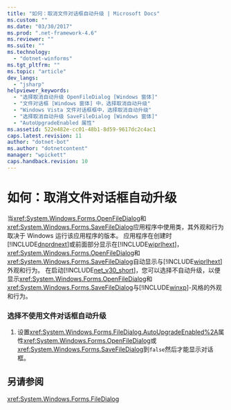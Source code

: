 ```yaml
---
title: "如何：取消文件对话框自动升级 | Microsoft Docs"
ms.custom: ""
ms.date: "03/30/2017"
ms.prod: ".net-framework-4.6"
ms.reviewer: ""
ms.suite: ""
ms.technology: 
  - "dotnet-winforms"
ms.tgt_pltfrm: ""
ms.topic: "article"
dev_langs: 
  - "jsharp"
helpviewer_keywords: 
  - "选择取消自动升级 OpenFileDialog [Windows 窗体]"
  - "文件对话框 [Windows 窗体] 中，选择取消自动升级"
  - "Windows Vista 文件对话框框中，选择取消自动升级"
  - "选择取消自动升级 SaveFileDialog [Windows 窗体]"
  - "AutoUpgradeEnabled 属性"
ms.assetid: 522e482e-cc01-48b1-8d59-9617dc2c4ac1
caps.latest.revision: 11
author: "dotnet-bot"
ms.author: "dotnetcontent"
manager: "wpickett"
caps.handback.revision: 10
---
```

# 如何：取消文件对话框自动升级
当<xref:System.Windows.Forms.OpenFileDialog>和<xref:System.Windows.Forms.SaveFileDialog>应用程序中使用类，其外观和行为取决于 Windows 运行该应用程序的版本。 应用程序在创建时[!INCLUDE[dnprdnext](../../../../includes/dnprdnext-md.md)]或前面部分显示在[!INCLUDE[wiprlhext](../../../../includes/wiprlhext-md.md)]， <xref:System.Windows.Forms.OpenFileDialog>和<xref:System.Windows.Forms.SaveFileDialog>自动显示与[!INCLUDE[wiprlhext](../../../../includes/wiprlhext-md.md)]外观和行为。 在启动[!INCLUDE[net_v30_short](../../../../includes/net-v30-short-md.md)]，您可以选择不自动升级，以便显示<xref:System.Windows.Forms.OpenFileDialog>和<xref:System.Windows.Forms.SaveFileDialog>与[!INCLUDE[winxp](../../../../includes/winxp-md.md)]-风格的外观和行为。  
  
### <a name="to-opt-out-of-file-dialog-box-automatic-upgrade"></a>选择不使用文件对话框自动升级  
  
1.  设置<xref:System.Windows.Forms.FileDialog.AutoUpgradeEnabled%2A>属性<xref:System.Windows.Forms.OpenFileDialog>或<xref:System.Windows.Forms.SaveFileDialog>到`false`然后才能显示对话框。  
  
## <a name="see-also"></a>另请参阅  
 <xref:System.Windows.Forms.FileDialog>